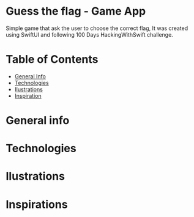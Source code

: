 #  Guess the flag - Game App

Simple game that ask the user to choose the correct flag, It was created using SwiftUI and following 100 Days HackingWithSwift challenge.

# Table of Contents

- <a href="https://github.com/sergiosepulveda09/WeSplit/tree/main#general-info" >General Info</a>
- <a href="https://github.com/sergiosepulveda09/WeSplit/tree/main#technologies">Technologies</a>
- <a href="https://github.com/sergiosepulveda09/WeSplit/tree/main#ilustrations">Ilustrations</a>
- <a href="https://github.com/sergiosepulveda09/WeSplit/tree/main#inspirations">Inspiration</a>

# General info

# Technologies

# Ilustrations

# Inspirations
